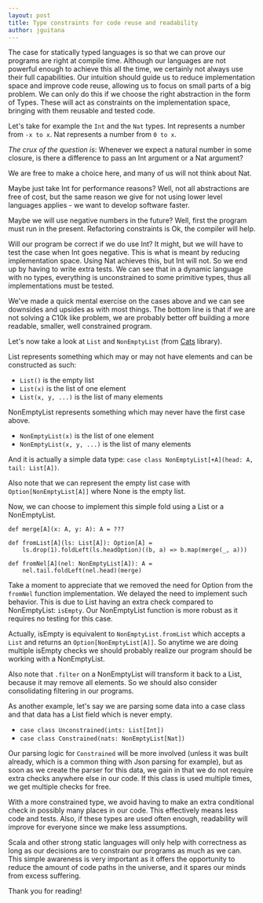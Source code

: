 ```yaml
---
layout: post
title: Type constraints for code reuse and readability
author: jguitana
---
```


The case for statically typed languages is so that we can prove our programs are right at compile time. Although our languages are not powerful enough to achieve this all the time, we certainly not always use their full capabilities. Our intuition should guide us to reduce implementation space and improve code reuse, allowing us to focus on small parts of a big problem. We can only do this if we choose the right abstraction in the form of Types. These will act as constraints on the implementation space, bringing with them reusable and tested code.

Let's take for example the `Int` and the `Nat` types. Int represents a number from `-x to x`. Nat represents a number from `0 to x`.

*The crux of the question is*: Whenever we expect a natural number in some closure, is there a difference to pass an Int argument or a Nat argument?

We are free to make a choice here, and many of us will not think about Nat.

Maybe just take Int for performance reasons? Well, not all abstractions are free of cost, but the same reason we give for not using lower level languages applies - we want to develop software faster.

Maybe we will use negative numbers in the future? Well, first the program must run in the present. Refactoring constraints is Ok, the compiler will help.

Will our program be correct if we do use Int? It might, but we will have to test the case when Int goes negative. This is what is meant by reducing implementation space. Using Nat achieves this, but Int will not. So we end up by having to write extra tests. We can see that in a dynamic language with no types, everything is unconstrained to some primitive types, thus all implementations must be tested.

We've made a quick mental exercise on the cases above and we can see downsides and upsides as with most things. The bottom line is that if we are not solving a C10k like problem, we are probably better off building a more readable, smaller, well constrained program.

Let's now take a look at `List` and `NonEmptyList` (from [Cats](https://typelevel.org/cats/) library).

List represents something which may or may not have elements and can be constructed as such:
- `List()` is the empty list
- `List(x)` is the list of one element
- `List(x, y, ...)` is the list of many elements

NonEmptyList represents something which may never have the first case above.
- `NonEmptyList(x)` is the list of one element
- `NonEmptyList(x, y, ...)` is the list of many elements

And it is actually a simple data type: `case class NonEmptyList[+A](head: A, tail: List[A])`.

Also note that we can represent the empty list case with `Option[NonEmptyList[A]]` where None is the empty list.

Now, we can choose to implement this simple fold using a List or a NonEmptyList.

```
def merge[A](x: A, y: A): A = ???

def fromList[A](ls: List[A]): Option[A] =
    ls.drop(1).foldLeft(ls.headOption)((b, a) => b.map(merge(_, a)))

def fromNel[A](nel: NonEmptyList[A]): A =
    nel.tail.foldLeft(nel.head)(merge)
```
Take a moment to appreciate that we removed the need for Option from the `fromNel` function implementation. We delayed the need to implement such behavior. This is due to List having an extra check compared to NonEmptyList: `isEmpty`. Our NonEmptyList function is more robust as it requires no testing for this case.

Actually, isEmpty is equivalent to `NonEmptyList.fromList` which accepts a `List` and returns an `Option[NonEmptyList[A]]`. So anytime we are doing multiple isEmpty checks we should probably realize our program should be working with a NonEmptyList.

Also note that `.filter` on a NonEmptyList will transform it back to a List, because it may remove all elements. So we should also consider consolidating filtering in our programs.

As another example, let's say we are parsing some data into a case class and that data has a List field which is never empty.
- `case class Unconstrained(ints: List[Int])`
- `case class Constrained(nats: NonEmptyList[Nat])`

Our parsing logic for `Constrained` will be more involved (unless it was built already, which is a common thing with Json parsing for example), but as soon as we create the parser for this data, we gain in that we do not require extra checks anywhere else in our code. If this class is used multiple times, we get multiple checks for free.

With a more constrained type, we avoid having to make an extra conditional check in possibly many places in our code. This effectively means less code and tests. Also, if these types are used often enough, readability will improve for everyone since we make less assumptions.

Scala and other strong static languages will only help with correctness as long as our decisions are to constrain our programs as much as we can. This simple awareness is very important as it offers the opportunity to reduce the amount of code paths in the universe, and it spares our minds from excess suffering.

Thank you for reading!
